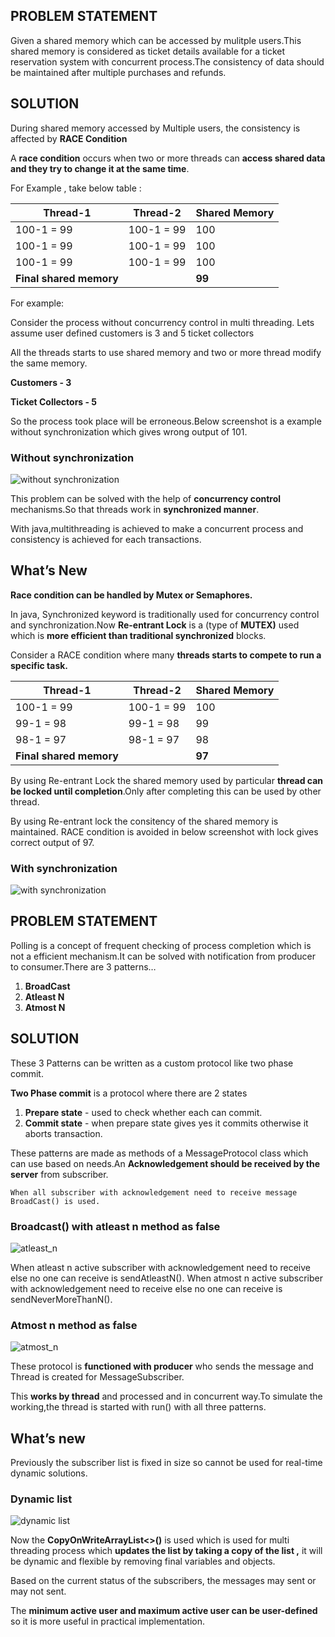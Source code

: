 ## PROBLEM STATEMENT

Given a shared memory which can be accessed by mulitple users.This shared memory is considered as ticket details available for a ticket reservation system with concurrent process.The consistency of data should be maintained after multiple purchases and refunds.

## SOLUTION

During shared memory accessed by Multiple users, the consistency is affected by **RACE Condition**

A **race condition** occurs when two or more threads can **access shared data and they try to change it at the same time**.

For Example , take below table :

| **Thread-1** | **Thread-2** | **Shared Memory** |
| --- | --- | --- |
| 100-1 = 99 | 100-1 = 99 | 100 |
| 100-1 = 99 | 100-1 = 99 | 100 |
| 100-1 = 99 | 100-1 = 99 | 100 |
| **Final shared memory** |     | **99** |

For example:

Consider the process without concurrency control in multi threading. Lets assume user defined customers is 3 and 5 ticket collectors

All the threads starts to use shared memory and two or more thread modify the same memory.

**Customers - 3**

**Ticket Collectors - 5**

So the process took place will be erroneous.Below screenshot is a example without synchronization which gives wrong output of 101.

### Without synchronization
![without synchronization](https://github.com/Harshit26042004/Synchronization-and-Message/blob/main/without_sync.jpg)

This problem can be solved with the help of **concurrency control** mechanisms.So that threads work in **synchronized manner**.

With java,multithreading is achieved to make a concurrent process and consistency is achieved for each transactions.

## What’s New

**Race condition can be handled by Mutex or Semaphores.**

In java, Synchronized keyword is traditionally used for concurrency control and synchronization.Now **Re-entrant Lock** is a (type of **MUTEX)** used which is **more efficient than traditional synchronized** blocks.

Consider a RACE condition where many **threads starts to compete to run a specific task.**

| **Thread-1** | **Thread-2** | **Shared Memory** |
| --- | --- | --- |
| 100-1 = 99 | 100-1 = 99 | 100 |
| 99-1 = 98 | 99-1 = 98 | 99  |
| 98-1 = 97 | 98-1 = 97 | 98  |
| **Final shared memory** |     | **97** |

By using Re-entrant Lock the shared memory used by particular **thread can be locked until completion**.Only after completing this can be used by other thread.

By using Re-entrant lock the consitency of the shared memory is maintained. RACE condition is avoided in below screenshot with lock gives correct output of 97.

### With synchronization
![with synchronization](https://github.com/Harshit26042004/Synchronization-and-Message/blob/main/with_sync.jpg)

## PROBLEM STATEMENT

Polling is a concept of frequent checking of process completion which is not a efficient mechanism.It can be solved with notification from producer to consumer.There are 3 patterns…

1. **BroadCast**
2. **Atleast N**
3. **Atmost N**

## SOLUTION

These 3 Patterns can be written as a custom protocol like two phase commit.

**Two Phase commit** is a protocol where there are 2 states

1. **Prepare state** - used to check whether each can commit.
2. **Commit state** - when prepare state gives yes it commits otherwise it aborts transaction.

These patterns are made as methods of a MessageProtocol class which can use based on needs.An **Acknowledgement should be received by the server** from subscriber.

	When all subscriber with acknowledgement need to receive message BroadCast() is used.

### Broadcast() with atleast n method as false
![atleast_n](https://github.com/Harshit26042004/Synchronization-and-Message/blob/main/atleast_discarded.jpg)

When atleast n active subscriber with acknowledgement need to receive else no one can receive is sendAtleastN().
When atmost n active subscriber with acknowledgement need to receive else no one can receive is sendNeverMoreThanN().

### Atmost n method as false
![atmost_n](https://github.com/Harshit26042004/Synchronization-and-Message/blob/main/atmost_discarded.jpg)

These protocol is **functioned with producer** who sends the message and Thread is created for MessageSubscriber.

This **works by thread** and processed and in concurrent way.To simulate the working,the thread is started with run() with all three patterns.

## What’s new

Previously the subscriber list is fixed in size so cannot be used for real-time dynamic solutions.


### Dynamic list
![dynamic list](https://github.com/Harshit26042004/Synchronization-and-Message/blob/main/list.jpg)

Now the **CopyOnWriteArrayList<>()** is used which is used for multi threading process which **updates the list by taking a copy of the list ,** it will be dynamic and flexible by removing final variables and objects.

Based on the current status of the subscribers, the messages may sent or may not sent.

The **minimum active user and maximum active user can be user-defined** so it is more useful in practical implementation.

